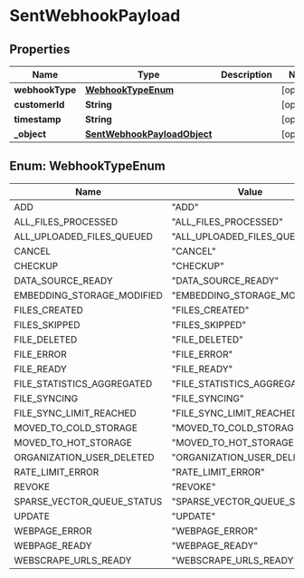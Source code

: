 

# SentWebhookPayload


## Properties

| Name | Type | Description | Notes |
|------------ | ------------- | ------------- | -------------|
|**webhookType** | [**WebhookTypeEnum**](#WebhookTypeEnum) |  |  [optional] |
|**customerId** | **String** |  |  [optional] |
|**timestamp** | **String** |  |  [optional] |
|**_object** | [**SentWebhookPayloadObject**](SentWebhookPayloadObject.md) |  |  [optional] |



## Enum: WebhookTypeEnum

| Name | Value |
|---- | -----|
| ADD | &quot;ADD&quot; |
| ALL_FILES_PROCESSED | &quot;ALL_FILES_PROCESSED&quot; |
| ALL_UPLOADED_FILES_QUEUED | &quot;ALL_UPLOADED_FILES_QUEUED&quot; |
| CANCEL | &quot;CANCEL&quot; |
| CHECKUP | &quot;CHECKUP&quot; |
| DATA_SOURCE_READY | &quot;DATA_SOURCE_READY&quot; |
| EMBEDDING_STORAGE_MODIFIED | &quot;EMBEDDING_STORAGE_MODIFIED&quot; |
| FILES_CREATED | &quot;FILES_CREATED&quot; |
| FILES_SKIPPED | &quot;FILES_SKIPPED&quot; |
| FILE_DELETED | &quot;FILE_DELETED&quot; |
| FILE_ERROR | &quot;FILE_ERROR&quot; |
| FILE_READY | &quot;FILE_READY&quot; |
| FILE_STATISTICS_AGGREGATED | &quot;FILE_STATISTICS_AGGREGATED&quot; |
| FILE_SYNCING | &quot;FILE_SYNCING&quot; |
| FILE_SYNC_LIMIT_REACHED | &quot;FILE_SYNC_LIMIT_REACHED&quot; |
| MOVED_TO_COLD_STORAGE | &quot;MOVED_TO_COLD_STORAGE&quot; |
| MOVED_TO_HOT_STORAGE | &quot;MOVED_TO_HOT_STORAGE&quot; |
| ORGANIZATION_USER_DELETED | &quot;ORGANIZATION_USER_DELETED&quot; |
| RATE_LIMIT_ERROR | &quot;RATE_LIMIT_ERROR&quot; |
| REVOKE | &quot;REVOKE&quot; |
| SPARSE_VECTOR_QUEUE_STATUS | &quot;SPARSE_VECTOR_QUEUE_STATUS&quot; |
| UPDATE | &quot;UPDATE&quot; |
| WEBPAGE_ERROR | &quot;WEBPAGE_ERROR&quot; |
| WEBPAGE_READY | &quot;WEBPAGE_READY&quot; |
| WEBSCRAPE_URLS_READY | &quot;WEBSCRAPE_URLS_READY&quot; |




